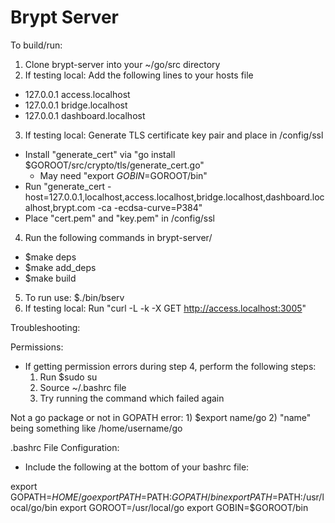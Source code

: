 # Brypt Server

To build/run:

1) Clone brypt-server into your ~/go/src directory
2) If testing local: Add the following lines to your hosts file
- 127.0.0.1   access.localhost
- 127.0.0.1   bridge.localhost
- 127.0.0.1   dashboard.localhost
3) If testing local: Generate TLS certificate key pair and place in /config/ssl
- Install "generate_cert" via "go install $GOROOT/src/crypto/tls/generate_cert.go"
    - May need "export $GOBIN=$GOROOT/bin"
- Run "generate_cert -host=127.0.0.1,localhost,access.localhost,bridge.localhost,dashboard.localhost,brypt.com -ca -ecdsa-curve=P384"
- Place "cert.pem" and "key.pem" in /config/ssl
4) Run the following commands in brypt-server/
- $make deps
- $make add_deps
- $make build
5) To run use: $./bin/bserv
6) If testing local: Run "curl -L -k -X GET http://access.localhost:3005"


Troubleshooting:

Permissions:
-	If getting permission errors during step 4, perform the following steps:
	1) Run $sudo su
	2) Source ~/.bashrc file
	3) Try running the command which failed again

Not a go package or not in GOPATH error:
	1) $export name/go
	2) "name" being something like /home/username/go

.bashrc File Configuration:
-	Include the following at the bottom of your bashrc file:

export GOPATH=$HOME/go
export PATH=$PATH:$GOPATH/bin
export PATH=$PATH:/usr/local/go/bin
export GOROOT=/usr/local/go
export GOBIN=$GOROOT/bin 
